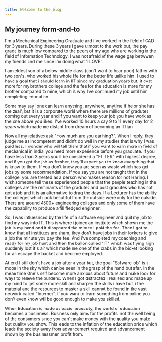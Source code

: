 ```yaml
---
title: Welcome to the blog
---
```

## My journey form-and-to

  I'm a Mechanical Engineering Graduate and i've worked in the field of CAD for 3 years.
During these 3 years i gave utmost to the work but, the pay grade is much low compared to the peers of my age
who are working in the field of Information Technology.
I was not afraid of the wage gap betwwen my friends and me since i'm doing what 'I LOVE'.

  I am eldest son of a below middle class (don't want to hear poor) father with two son's, who worked his whole life for the better life unlike him. I used to have a goal that i should learn in IIT since my graduation years but, it cost more for my brothers college and the fee for the education is more for my brother compared to mine, which is why I've continued my job until him completing education.
 
  Some may say 'one can learn anything, anywhere, anytime if he or she has the zeal', but it is a corporate world where there are millions of gradutes coming out every year and if you want to keep your job you have work as the one above you likes. I've worked 10 hours a day 9 to 11 every day for 2 years which made me distant from dream of becoming an IITian.
  
  Now all my relatives ask "How much are you earining?". When I reply, they judge me as incompetent and didn't do well in my studies that is why I was paid less. I wonder who will tell them that if you want to earn more in field of mechanical in india, you need more experience before you graduate. If you have less than 3 years you'll be considered a "FITTER" with highest degree, and if you got the job as fresher, they'll expect you to know everything that is know to them. If you don't know you are seen as waste which has got jobs by some recommendation. If you say you are not taught that in the college, you are treated as a person who makes reason for not learing. I wish someone tell these experienced people that the people teaching in the colleges are the reminants of the gradutes and post gradutes who has not got a job and it is an alternative to drag the days. If a Lecturer has the ability the colleges which look beautiful from the outside were only for the outside. There are around 4500+ engineering colleges and only some of them have the capability to produce a fill fledged enginner.
  
  So, I was influesnced by the life of a software engineer  and quit my job to find my way into IT. This is where i joined an institute which shown me the job in my hand and it disapeared the minute I paid the fee. Then I got to know that all institutes are sham, they don't have jobs in their lockers to give a job the minute you pay the fee. And i've completed my coaching and ready for my job hunt and then the ballon called "IT" which was flying high suddenly lost it's air which made me one of the crabs in the bicket looking for an escape the bucket and become employed.
  
  At end I still don't have a job after a year but, the goal "Sofware job" is a moon in the sky which can be seen in the grasp of the hand but afar. In the mean time One's self become more anxious about future and make look for ways to relieve the burdens. When I got distracted I realized and made up my mind to get some more skill and sharpen the skills i have but, i the material and the resources to master a skill cannot be found in the vast network called "internet". If you want to learn something from online you don't even know will be good enough to make you skilled.
  
  When Education is made as basic necessity, the world of education becomes a businness. Business only aims for the profits, not the well being of the consumers since you can't make money with the quality you make but quality you show. This leads to the inflation of the education price which leads the society away from advancement required and advancement shown by the businessmen profit from.
